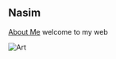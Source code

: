 ## Nasim
[About Me](about)
welcome to my web


![Art](http://i.ytimg.com/vi/xFp1Jy5jd4U/hqdefault.jpg)
